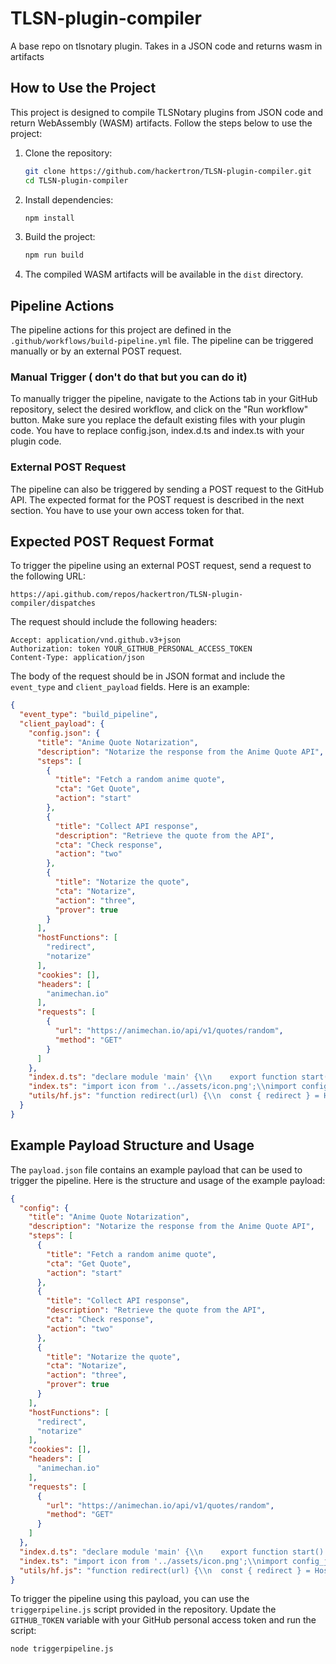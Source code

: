 # TLSN-plugin-compiler
A base repo on tlsnotary plugin. Takes in a JSON code and returns wasm in artifacts

## How to Use the Project

This project is designed to compile TLSNotary plugins from JSON code and return WebAssembly (WASM) artifacts. Follow the steps below to use the project:

1. Clone the repository:
   ```sh
   git clone https://github.com/hackertron/TLSN-plugin-compiler.git
   cd TLSN-plugin-compiler
   ```

2. Install dependencies:
   ```sh
   npm install
   ```

3. Build the project:
   ```sh
   npm run build
   ```

4. The compiled WASM artifacts will be available in the `dist` directory.

## Pipeline Actions

The pipeline actions for this project are defined in the `.github/workflows/build-pipeline.yml` file. The pipeline can be triggered manually or by an external POST request.

### Manual Trigger ( don't do that but you can do it)

To manually trigger the pipeline, navigate to the Actions tab in your GitHub repository, select the desired workflow, and click on the "Run workflow" button. Make sure you replace the default existing files with your plugin code. You have to replace config.json, index.d.ts and index.ts with your plugin code. 

### External POST Request

The pipeline can also be triggered by sending a POST request to the GitHub API. The expected format for the POST request is described in the next section. You have to use your own access token for that. 

## Expected POST Request Format

To trigger the pipeline using an external POST request, send a request to the following URL:
```
https://api.github.com/repos/hackertron/TLSN-plugin-compiler/dispatches
```

The request should include the following headers:
```
Accept: application/vnd.github.v3+json
Authorization: token YOUR_GITHUB_PERSONAL_ACCESS_TOKEN
Content-Type: application/json
```

The body of the request should be in JSON format and include the `event_type` and `client_payload` fields. Here is an example:

```json
{
  "event_type": "build_pipeline",
  "client_payload": {
    "config.json": {
      "title": "Anime Quote Notarization",
      "description": "Notarize the response from the Anime Quote API",
      "steps": [
        {
          "title": "Fetch a random anime quote",
          "cta": "Get Quote",
          "action": "start"
        },
        {
          "title": "Collect API response",
          "description": "Retrieve the quote from the API",
          "cta": "Check response",
          "action": "two"
        },
        {
          "title": "Notarize the quote",
          "cta": "Notarize",
          "action": "three",
          "prover": true
        }
      ],
      "hostFunctions": [
        "redirect",
        "notarize"
      ],
      "cookies": [],
      "headers": [
        "animechan.io"
      ],
      "requests": [
        {
          "url": "https://animechan.io/api/v1/quotes/random",
          "method": "GET"
        }
      ]
    },
    "index.d.ts": "declare module 'main' {\\n    export function start(): I32;\\n    export function two(): I32;\\n    export function parseAnimeQuoteResp(): I32;\\n    export function three(): I32;\\n    export function config(): I32;\\n}\\n\\ndeclare module 'extism:host' {\\n    interface user {\\n        redirect(ptr: I64): void;\\n        notarize(ptr: I64): I64;\\n    }\\n}",
    "index.ts": "import icon from '../assets/icon.png';\\nimport config_json from '../config.json';\\nimport { redirect, notarize, outputJSON, getCookiesByHost, getHeadersByHost } from './utils/hf.js';\\n\\nexport function config() {\\n  outputJSON({\\n    ...config_json,\\n    icon: icon\\n  });\\n}\\n\\nfunction isValidHost(urlString: string) {\\n  const url = new URL(urlString);\\n  return url.hostname === 'animechan.io';\\n}\\n\\nexport function start() {\\n  if (!isValidHost(Config.get('tabUrl'))) {\\n    redirect('https://animechan.io');\\n    outputJSON(false);\\n    return;\\n  }\\n  outputJSON(true);\\n}\\n\\nexport function two() {\\n  const headers = getHeadersByHost('animechan.io');\\n\\n  outputJSON({\\n    url: 'https://animechan.io/api/v1/quotes/random',\\n    method: 'GET',\\n    headers: {\\n      'Accept': 'application/json',\\n    },\\n  });\\n}\\n\\nexport function parseAnimeQuoteResp() {\\n  const bodyString = Host.inputString();\\n  const params = JSON.parse(bodyString);\\n\\n  if (params.data) {\\n    outputJSON(params.data);\\n  } else {\\n    outputJSON(false);\\n  }\\n}\\n\\nexport function three() {\\n  const params = JSON.parse(Host.inputString());\\n\\n  if (!params) {\\n    outputJSON(false);\\n  } else {\\n    const id = notarize({\\n      ...params,\\n      getSecretResponse: 'parseAnimeQuoteResp',\\n    });\\n    outputJSON(id);\\n  }\\n}",
    "utils/hf.js": "function redirect(url) {\\n  const { redirect } = Host.getFunctions();\\n  const mem = Memory.fromString(url);\\n  redirect(mem.offset);\\n}\\n\\nfunction notarize(options) {\\n  const { notarize } = Host.getFunctions();\\n  const mem = Memory.fromString(JSON.stringify(options));\\n  const idOffset = notarize(mem.offset);\\n  const id = Memory.find(idOffset).readString();\\n  return id;\\n}\\n\\nfunction outputJSON(json) {\\n  Host.outputString(\\n    JSON.stringify(json),\\n  );\\n}\\n\\nfunction getHeadersByHost(hostname) {\\n  const headers = JSON.parse(Config.get('headers'));\\n  if (!headers[hostname]) throw new Error(`cannot find headers for ${hostname}`);\\n  return headers[hostname];\\n}\\n\\nmodule.exports = {\\n  redirect,\\n  notarize,\\n  outputJSON,\\n  getHeadersByHost,\\n};"
  }
}
```

## Example Payload Structure and Usage

The `payload.json` file contains an example payload that can be used to trigger the pipeline. Here is the structure and usage of the example payload:

```json
{
  "config": {
    "title": "Anime Quote Notarization",
    "description": "Notarize the response from the Anime Quote API",
    "steps": [
      {
        "title": "Fetch a random anime quote",
        "cta": "Get Quote",
        "action": "start"
      },
      {
        "title": "Collect API response",
        "description": "Retrieve the quote from the API",
        "cta": "Check response",
        "action": "two"
      },
      {
        "title": "Notarize the quote",
        "cta": "Notarize",
        "action": "three",
        "prover": true
      }
    ],
    "hostFunctions": [
      "redirect",
      "notarize"
    ],
    "cookies": [],
    "headers": [
      "animechan.io"
    ],
    "requests": [
      {
        "url": "https://animechan.io/api/v1/quotes/random",
        "method": "GET"
      }
    ]
  },
  "index.d.ts": "declare module 'main' {\\n    export function start(): I32;\\n    export function two(): I32;\\n    export function parseAnimeQuoteResp(): I32;\\n    export function three(): I32;\\n    export function config(): I32;\\n}\\n\\ndeclare module 'extism:host' {\\n    interface user {\\n        redirect(ptr: I64): void;\\n        notarize(ptr: I64): I64;\\n    }\\n}",
  "index.ts": "import icon from '../assets/icon.png';\\nimport config_json from '../config.json';\\nimport { redirect, notarize, outputJSON, getCookiesByHost, getHeadersByHost } from './utils/hf.js';\\n\\nexport function config() {\\n  outputJSON({\\n    ...config_json,\\n    icon: icon\\n  });\\n}\\n\\nfunction isValidHost(urlString: string) {\\n  const url = new URL(urlString);\\n  return url.hostname === 'animechan.io';\\n}\\n\\nexport function start() {\\n  if (!isValidHost(Config.get('tabUrl'))) {\\n    redirect('https://animechan.io');\\n    outputJSON(false);\\n    return;\\n  }\\n  outputJSON(true);\\n}\\n\\nexport function two() {\\n  const headers = getHeadersByHost('animechan.io');\\n\\n  outputJSON({\\n    url: 'https://animechan.io/api/v1/quotes/random',\\n    method: 'GET',\\n    headers: {\\n      'Accept': 'application/json',\\n    },\\n  });\\n}\\n\\nexport function parseAnimeQuoteResp() {\\n  const bodyString = Host.inputString();\\n  const params = JSON.parse(bodyString);\\n\\n  if (params.data) {\\n    outputJSON(params.data);\\n  } else {\\n    outputJSON(false);\\n  }\\n}\\n\\nexport function three() {\\n  const params = JSON.parse(Host.inputString());\\n\\n  if (!params) {\\n    outputJSON(false);\\n  } else {\\n    const id = notarize({\\n      ...params,\\n      getSecretResponse: 'parseAnimeQuoteResp',\\n    });\\n    outputJSON(id);\\n  }\\n}",
  "utils/hf.js": "function redirect(url) {\\n  const { redirect } = Host.getFunctions();\\n  const mem = Memory.fromString(url);\\n  redirect(mem.offset);\\n}\\n\\nfunction notarize(options) {\\n  const { notarize } = Host.getFunctions();\\n  const mem = Memory.fromString(JSON.stringify(options));\\n  const idOffset = notarize(mem.offset);\\n  const id = Memory.find(idOffset).readString();\\n  return id;\\n}\\n\\nfunction outputJSON(json) {\\n  Host.outputString(\\n    JSON.stringify(json),\\n  );\\n}\\n\\nfunction getHeadersByHost(hostname) {\\n  const headers = JSON.parse(Config.get('headers'));\\n  if (!headers[hostname]) throw new Error(`cannot find headers for ${hostname}`);\\n  return headers[hostname];\\n}\\n\\nmodule.exports = {\\n  redirect,\\n  notarize,\\n  outputJSON,\\n  getHeadersByHost,\\n};"
}
```

To trigger the pipeline using this payload, you can use the `triggerpipeline.js` script provided in the repository. Update the `GITHUB_TOKEN` variable with your GitHub personal access token and run the script:

```sh
node triggerpipeline.js
```
